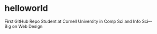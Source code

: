 helloworld
==========

First GitHub Repo
Student at Cornell University in Comp Sci and Info Sci--Big on Web Design
